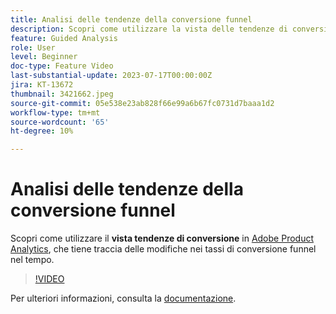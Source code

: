 ```yaml
---
title: Analisi delle tendenze della conversione funnel
description: Scopri come utilizzare la vista delle tendenze di conversione in Adobe Product Analytics, che tiene traccia delle modifiche nei tassi di conversione funnel nel tempo.
feature: Guided Analysis
role: User
level: Beginner
doc-type: Feature Video
last-substantial-update: 2023-07-17T00:00:00Z
jira: KT-13672
thumbnail: 3421662.jpeg
source-git-commit: 05e538e23ab828f66e99a6b67fc0731d7baaa1d2
workflow-type: tm+mt
source-wordcount: '65'
ht-degree: 10%

---
```



# Analisi delle tendenze della conversione funnel

Scopri come utilizzare il **vista tendenze di conversione** in [Adobe Product Analytics](../../adobe-product-analytics/adobe-product-analytics-overview.md), che tiene traccia delle modifiche nei tassi di conversione funnel nel tempo.

>[!VIDEO](https://video.tv.adobe.com/v/3421662/?learn=on)

Per ulteriori informazioni, consulta la [documentazione](https://experienceleague.adobe.com/docs/analytics-platform/using/guided-analysis/funnel/conversion-trends.html).
